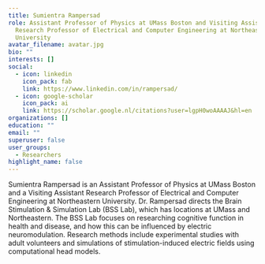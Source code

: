 ```yaml
---
title: Sumientra Rampersad
role: Assistant Professor of Physics at UMass Boston and Visiting Assistant
  Research Professor of Electrical and Computer Engineering at Northeastern
  University
avatar_filename: avatar.jpg
bio: ""
interests: []
social:
  - icon: linkedin
    icon_pack: fab
    link: https://www.linkedin.com/in/rampersad/
  - icon: google-scholar
    icon_pack: ai
    link: https://scholar.google.nl/citations?user=lgpH0woAAAAJ&hl=en
organizations: []
education: ""
email: ""
superuser: false
user_groups:
  - Researchers
highlight_name: false
---
```

Sumientra Rampersad is an Assistant Professor of Physics at UMass Boston and a Visiting Assistant Research Professor of Electrical and Computer Engineering at Northeastern University. Dr. Rampersad directs the Brain Stimulation & Simulation Lab (BSS Lab), which has locations at UMass and Northeastern. The BSS Lab focuses on researching cognitive function in health and disease, and how this can be influenced by electric neuromodulation. Research methods include experimental studies with adult volunteers and simulations of stimulation-induced electric fields using computational head models.